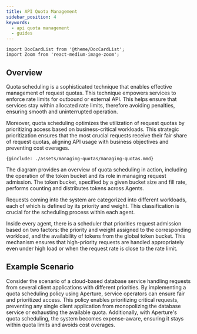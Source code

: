 ```yaml
---
title: API Quota Management
sidebar_position: 4
keywords:
  - api quota management
  - guides
---
```


```mdx-code-block
import DocCardList from '@theme/DocCardList';
import Zoom from 'react-medium-image-zoom';
```

## Overview

Quota scheduling is a sophisticated technique that enables effective management
of request quotas. This technique empowers services to enforce rate limits for
outbound or external API. This helps ensure that services stay within allocated
rate limits, therefore avoiding penalties, ensuring smooth and uninterrupted
operation.

Moreover, quota scheduling optimizes the utilization of request quotas by
prioritizing access based on business-critical workloads. This strategic
prioritization ensures that the most crucial requests receive their fair share
of request quotas, aligning API usage with business objectives and preventing
cost overages.

<Zoom>

```mermaid
{@include: ./assets/managing-quotas/managing-quotas.mmd}
```

</Zoom>

The diagram provides an overview of quota scheduling in action, including the
operation of the token bucket and its role in managing request admission. The
token bucket, specified by a given bucket size and fill rate, performs counting
and distributes tokens across Agents.

Requests coming into the system are categorized into different workloads, each
of which is defined by its priority and weight. This classification is crucial
for the scheduling process within each agent.

Inside every agent, there is a scheduler that priorities request admission based
on two factors: the priority and weight assigned to the corresponding workload,
and the availability of tokens from the global token bucket. This mechanism
ensures that high-priority requests are handled appropriately even under high
load or when the request rate is close to the rate limit.

## Example Scenario

Consider the scenario of a cloud-based database service handling requests from
several client applications with different priorities. By implementing a quota
scheduling policy using Aperture, service operators can ensure fair and
prioritized access. This policy enables prioritizing critical requests,
preventing any single client application from monopolizing the database service
or exhausting the available quota. Additionally, with Aperture's quota
scheduling, the system becomes expense-aware, ensuring it stays within quota
limits and avoids cost overages.

<DocCardList />
